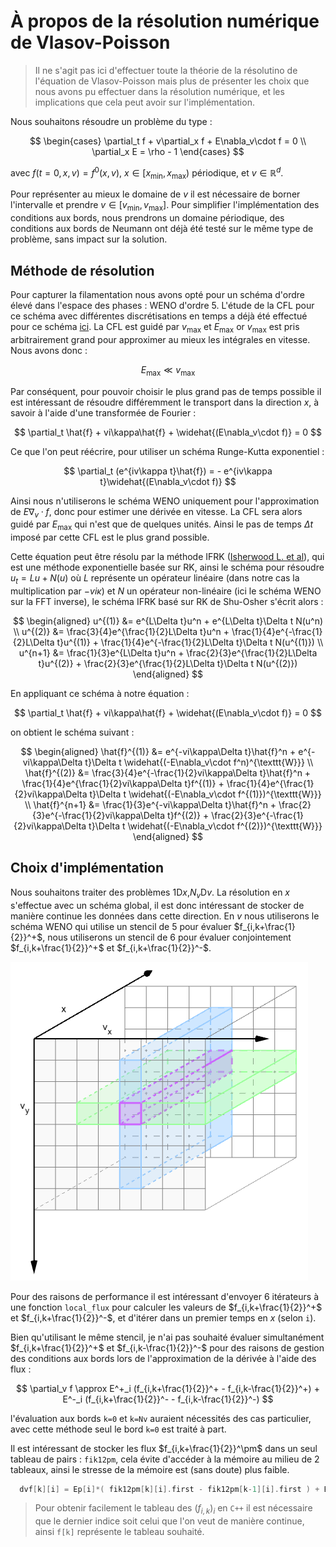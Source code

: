 # À propos de la résolution numérique de Vlasov-Poisson

> Il ne s'agit pas ici d'effectuer toute la théorie de la résolutino de l'équation de Vlasov-Poisson mais plus de présenter les choix que nous avons pu effectuer dans la résolution numérique, et les implications que cela peut avoir sur l'implémentation.

Nous souhaitons résoudre un problème du type :

$$
  \begin{cases}
    \partial_t f + v\partial_x f + E\nabla_v\cdot f = 0 \\
    \partial_x E = \rho - 1
  \end{cases}
$$

avec $f(t=0,x,v) = f^0(x,v)$, $x\in [x_{\text{min}},x_{\text{max}})$ périodique, et $v\in\mathbb{R}^d$. 

Pour représenter au mieux le domaine de $v$ il est nécessaire de borner l'intervalle et prendre $v\in [v_{\text{min}},v_{\text{max}}]$. Pour simplifier l'implémentation des conditions aux bords, nous prendrons un domaine périodique, des conditions aux bords de Neumann ont déjà été testé sur le même type de problème, sans impact sur la solution.

## Méthode de résolution

Pour capturer la filamentation nous avons opté pour un schéma d'ordre élevé dans l'espace des phases : WENO d'ordre 5. L'étude de la CFL pour ce schéma avec différentes discrétisations en temps a déjà été effectué pour ce schéma [ici](cfl.ipynb). La CFL est guidé par $v_{\text{max}}$ et $E_{\text{max}}$ or $v_{\text{max}}$ est pris arbitrairement grand pour approximer au mieux les intégrales en vitesse. Nous avons donc :

$$
  E_{\text{max}} \ll v_{\text{max}}
$$

Par conséquent, pour pouvoir choisir le plus grand pas de temps possible il est intéressant de résoudre différemment le transport dans la direction $x$, à savoir à l'aide d'une transformée de Fourier :

$$
  \partial_t \hat{f} + vi\kappa\hat{f} + \widehat{(E\nabla_v\cdot f)} = 0
$$

Ce que l'on peut réécrire, pour utiliser un schéma Runge-Kutta exponentiel :

$$
  \partial_t (e^{iv\kappa t}\hat{f}) = - e^{iv\kappa t}\widehat{(E\nabla_v\cdot f)}
$$

Ainsi nous n'utiliserons le schéma WENO uniquement pour l'approximation de $E\nabla_v\cdot f$, donc pour estimer une dérivée en vitesse. La CFL sera alors guidé par $E_{\text{max}}$ qui n'est que de quelques unités. Ainsi le pas de temps $\Delta t$ imposé par cette CFL est le plus grand possible.

Cette équation peut être résolu par la méthode IFRK ([Isherwood L. et al](https://github.com/Kivvix/miMaS/blob/master/bibliography/pdf/2018-Isherwood(1).pdf)), qui est une méthode exponentielle basée sur RK, ainsi le schéma pour résoudre $u_t = Lu + N(u)$ où $L$ représente un opérateur linéaire (dans notre cas la multiplication par $-vi\kappa$) et $N$ un opérateur non-linéaire (ici le schéma WENO sur la FFT inverse), le schéma IFRK basé sur RK de Shu-Osher s'écrit alors :

$$
  \begin{aligned}
    u^{(1)} &= e^{L\Delta t}u^n + e^{L\Delta t}\Delta t N(u^n) \\
    u^{(2)} &= \frac{3}{4}e^{\frac{1}{2}L\Delta t}u^n + \frac{1}{4}e^{-\frac{1}{2}L\Delta t}u^{(1)} + \frac{1}{4}e^{-\frac{1}{2}L\Delta t}\Delta t N(u^{(1)}) \\
    u^{n+1} &= \frac{1}{3}e^{L\Delta t}u^n + \frac{2}{3}e^{\frac{1}{2}L\Delta t}u^{(2)} + \frac{2}{3}e^{\frac{1}{2}L\Delta t}\Delta t N(u^{(2)})
  \end{aligned}
$$

En appliquant ce schéma à notre équation :

$$
  \partial_t \hat{f} + vi\kappa\hat{f} + \widehat{(E\nabla_v\cdot f)} = 0
$$

on obtient le schéma suivant :

$$
  \begin{aligned}
    \hat{f}^{(1)} &= e^{-vi\kappa\Delta t}\hat{f}^n + e^{-vi\kappa\Delta t}\Delta t \widehat{(-E\nabla_v\cdot f^n)^{\texttt{W}}} \\
    \hat{f}^{(2)} &= \frac{3}{4}e^{-\frac{1}{2}vi\kappa\Delta t}\hat{f}^n + \frac{1}{4}e^{\frac{1}{2}vi\kappa\Delta t}f^{(1)} + \frac{1}{4}e^{\frac{1}{2}vi\kappa\Delta t}\Delta t \widehat{(-E\nabla_v\cdot f^{(1)})^{\texttt{W}}} \\
    \hat{f}^{n+1} &= \frac{1}{3}e^{-vi\kappa\Delta t}\hat{f}^n + \frac{2}{3}e^{-\frac{1}{2}vi\kappa\Delta t}f^{(2)} + \frac{2}{3}e^{-\frac{1}{2}vi\kappa\Delta t}\Delta t \widehat{(-E\nabla_v\cdot f^{(2)})^{\texttt{W}}}
  \end{aligned}
$$

## Choix d'implémentation

Nous souhaitons traiter des problèmes 1D$x$,$N_v$D$v$. La résolution en $x$ s'effectue avec un schéma global, il est donc intéressant de stocker de manière continue les données dans cette direction. En $v$ nous utiliserons le schéma WENO qui utilise un stencil de 5 pour évaluer $f_{i,k+\frac{1}{2}}^+$, nous utiliserons un stencil de 6 pour évaluer conjointement $f_{i,k+\frac{1}{2}}^+$ et $f_{i,k+\frac{1}{2}}^-$.

![Stencils dans le cube de données pour l'évaluation du schéma WENO](img/weno_stencil.png)

Pour des raisons de performance il est intéressant d'envoyer 6 itérateurs à une fonction `local_flux` pour calculer les valeurs de $f_{i,k+\frac{1}{2}}^+$ et $f_{i,k+\frac{1}{2}}^-$, et d'itérer dans un premier temps en $x$ (selon `i`).

Bien qu'utilisant le même stencil, je n'ai pas souhaité évaluer simultanément $f_{i,k+\frac{1}{2}}^+$ et $f_{i,k-\frac{1}{2}}^-$ pour des raisons de gestion des conditions aux bords lors de l'approximation de la dérivée à l'aide des flux :

$$
  \partial_v f \approx E^+_i (f_{i,k+\frac{1}{2}}^+ - f_{i,k-\frac{1}{2}}^+) + E^-_i (f_{i,k+\frac{1}{2}}^- - f_{i,k-\frac{1}{2}}^-)
$$

l'évaluation aux bords `k=0` et `k=Nv` auraient nécessités des cas particulier, avec cette méthode seul le bord `k=0` est traité à part.

Il est intéressant de stocker les flux $f_{i,k+\frac{1}{2}}^\pm$ dans un seul tableau de pairs : `fik12pm`, cela évite d'accéder à la mémoire au milieu de 2 tableaux, ainsi le stresse de la mémoire est (sans doute) plus faible.

```c++
  dvf[k][i] = Ep[i]*( fik12pm[k][i].first - fik12pm[k-1][i].first ) + Em[i]*( fik12pm[k][i].second - fik12pm[k-1][i].second );
```

> Pour obtenir facilement le tableau des $(f_{i,k})_i$ en `C++` il est nécessaire que le dernier indice soit celui que l'on veut de manière continue, ainsi `f[k]` représente le tableau souhaité.

